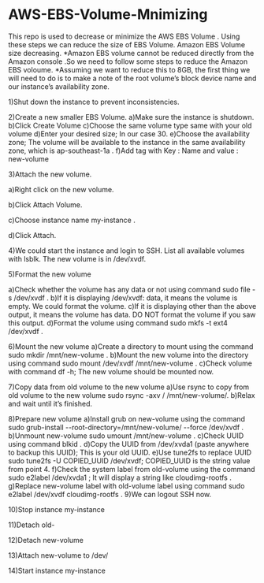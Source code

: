 # AWS-EBS-Volume-Mnimizing
This repo is used to decrease or minimize the AWS EBS Volume . Using these steps we can reduce the size of EBS Volume. 
Amazon EBS Volume size decreasing.
*Amazon EBS volume cannot be reduced directly from the Amazon console .So we need to follow some steps to reduce the Amazon EBS voloume.
*Assuming we want to reduce this to 8GB, the first thing we will need to do is to make a note of the root volume’s block device name and our instance’s availability zone.

 1)Shut down the instance to prevent inconsistencies.

 2)Create a new smaller EBS Volume.
    a)Make sure the instance is shutdown.
    b)Click Create Volume
    c)Choose the same volume type same with your old volume
    d)Enter your desired size; In our case 30.
    e)Choose the availability zone; The volume will be available to the instance in the same                                                                             availability zone, which is ap-southeast-1a .
    f)Add tag with Key : Name and value : new-volume

3)Attach the new volume.

   a)Right click on the new volume.
   
   b)Click Attach Volume.
   
   c)Choose instance name my-instance .
   
   d)Click Attach.
   

4)We could start the instance and login to SSH. List all available volumes with lsblk. The new volume is in /dev/xvdf.

5)Format the new volume

   a)Check whether the volume has any data or not using command sudo file -s /dev/xvdf .
   b)If it is displaying /dev/xvdf: data, it means the volume is empty. We could format the volume.
   c)If it is displaying other than the above output, it means the volume has data. DO NOT format the volume if you saw this output.
    d)Format the volume using command sudo mkfs -t ext4 /dev/xvdf .

6)Mount the new volume
  a)Create a directory to mount using the command sudo mkdir /mnt/new-volume .
  b)Mount the new volume into the directory using command sudo mount /dev/xvdf /mnt/new-volume .
 c)Check volume with command df -h; The new volume should be mounted now.


7)Copy data from old volume to the new volume
   a)Use rsync to copy from old volume to the new volume sudo rsync -axv / /mnt/new-volume/.
   b)Relax and wait until it’s finished. 

8)Prepare new volume
   a)Install grub on new-volume using the command sudo grub-install --root-directory=/mnt/new-volume/ --force /dev/xvdf .
   b)Unmount new-volume sudo umount /mnt/new-volume .
   c)Check UUID using command blkid .
    d)Copy the UUID from /dev/xvda1 (paste anywhere to backup this UUID); This is your old UUID.
     e)Use tune2fs to replace UUID sudo tune2fs -U COPIED_UUID /dev/xvdf; COPIED_UUID is the string value from point 4.
     f)Check the system label from old-volume using the command sudo e2label /dev/xvda1 ; It will display a string like cloudimg-rootfs .
     g)Replace new-volume label with old-volume label using command sudo e2label /dev/xvdf cloudimg-rootfs .
9)We can logout SSH now.

10)Stop instance my-instance

11)Detach old-

12)Detach new-volume

13)Attach new-volume to /dev/

14)Start instance my-instance

 
